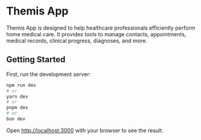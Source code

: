# Themis App

Themis App is designed to help healthcare professionals efficiently perform home medical care. It provides tools to manage contacts, appointments, medical records, clinical progress, diagnoses, and more.

## Getting Started

First, run the development server:

```bash
npm run dev
# or
yarn dev
# or
pnpm dev
# or
bun dev
```

Open [http://localhost:3000](http://localhost:3000) with your browser to see the result.
